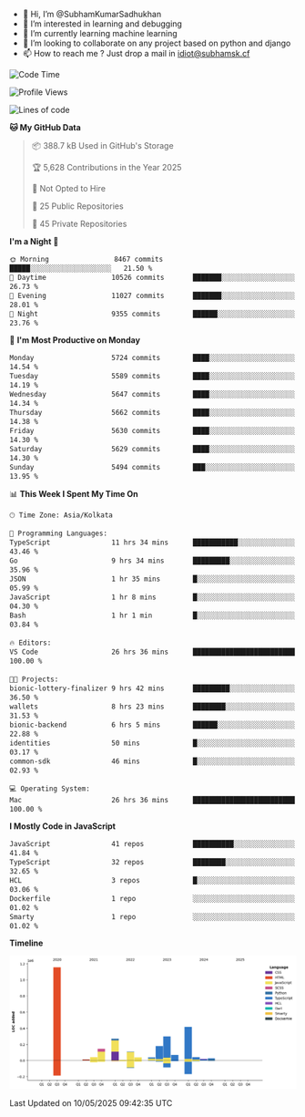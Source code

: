 - 👋 Hi, I’m @SubhamKumarSadhukhan
- 👀 I’m interested in learning and debugging
- 🌱 I’m currently learning machine learning
- 💞️ I’m looking to collaborate on any project based on python and django
- 📫 How to reach me ?
      Just drop a mail in idiot@subhamsk.cf

<!---
SubhamKumarSadhukhan/SubhamKumarSadhukhan is a ✨ special ✨ repository because its `README.md` (this file) appears on your GitHub profile.
You can click the Preview link to take a look at your changes.
--->


<!--START_SECTION:waka-->
![Code Time](http://img.shields.io/badge/Code%20Time-2%2C891%20hrs%201%20min-blue)

![Profile Views](http://img.shields.io/badge/Profile%20Views-0-blue)

![Lines of code](https://img.shields.io/badge/From%20Hello%20World%20I%27ve%20Written-2.9%20million%20lines%20of%20code-blue)

**🐱 My GitHub Data** 

> 📦 388.7 kB Used in GitHub's Storage 
 > 
> 🏆 5,628 Contributions in the Year 2025
 > 
> 🚫 Not Opted to Hire
 > 
> 📜 25 Public Repositories 
 > 
> 🔑 45 Private Repositories 
 > 
**I'm a Night 🦉** 

```text
🌞 Morning                8467 commits        █████░░░░░░░░░░░░░░░░░░░░   21.50 % 
🌆 Daytime                10526 commits       ███████░░░░░░░░░░░░░░░░░░   26.73 % 
🌃 Evening                11027 commits       ███████░░░░░░░░░░░░░░░░░░   28.01 % 
🌙 Night                  9355 commits        ██████░░░░░░░░░░░░░░░░░░░   23.76 % 
```
📅 **I'm Most Productive on Monday** 

```text
Monday                   5724 commits        ████░░░░░░░░░░░░░░░░░░░░░   14.54 % 
Tuesday                  5589 commits        ████░░░░░░░░░░░░░░░░░░░░░   14.19 % 
Wednesday                5647 commits        ████░░░░░░░░░░░░░░░░░░░░░   14.34 % 
Thursday                 5662 commits        ████░░░░░░░░░░░░░░░░░░░░░   14.38 % 
Friday                   5630 commits        ████░░░░░░░░░░░░░░░░░░░░░   14.30 % 
Saturday                 5629 commits        ████░░░░░░░░░░░░░░░░░░░░░   14.30 % 
Sunday                   5494 commits        ███░░░░░░░░░░░░░░░░░░░░░░   13.95 % 
```


📊 **This Week I Spent My Time On** 

```text
🕑︎ Time Zone: Asia/Kolkata

💬 Programming Languages: 
TypeScript               11 hrs 34 mins      ███████████░░░░░░░░░░░░░░   43.46 % 
Go                       9 hrs 34 mins       █████████░░░░░░░░░░░░░░░░   35.96 % 
JSON                     1 hr 35 mins        █░░░░░░░░░░░░░░░░░░░░░░░░   05.99 % 
JavaScript               1 hr 8 mins         █░░░░░░░░░░░░░░░░░░░░░░░░   04.30 % 
Bash                     1 hr 1 min          █░░░░░░░░░░░░░░░░░░░░░░░░   03.84 % 

🔥 Editors: 
VS Code                  26 hrs 36 mins      █████████████████████████   100.00 % 

🐱‍💻 Projects: 
bionic-lottery-finalizer 9 hrs 42 mins       █████████░░░░░░░░░░░░░░░░   36.50 % 
wallets                  8 hrs 23 mins       ████████░░░░░░░░░░░░░░░░░   31.53 % 
bionic-backend           6 hrs 5 mins        ██████░░░░░░░░░░░░░░░░░░░   22.88 % 
identities               50 mins             █░░░░░░░░░░░░░░░░░░░░░░░░   03.17 % 
common-sdk               46 mins             █░░░░░░░░░░░░░░░░░░░░░░░░   02.93 % 

💻 Operating System: 
Mac                      26 hrs 36 mins      █████████████████████████   100.00 % 
```

**I Mostly Code in JavaScript** 

```text
JavaScript               41 repos            ██████████░░░░░░░░░░░░░░░   41.84 % 
TypeScript               32 repos            ████████░░░░░░░░░░░░░░░░░   32.65 % 
HCL                      3 repos             █░░░░░░░░░░░░░░░░░░░░░░░░   03.06 % 
Dockerfile               1 repo              ░░░░░░░░░░░░░░░░░░░░░░░░░   01.02 % 
Smarty                   1 repo              ░░░░░░░░░░░░░░░░░░░░░░░░░   01.02 % 
```



**Timeline**

![Lines of Code chart](https://raw.githubusercontent.com/SubhamKumarSadhukhan/SubhamKumarSadhukhan/main/assets/bar_graph.png)


 Last Updated on 10/05/2025 09:42:35 UTC
<!--END_SECTION:waka-->

